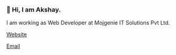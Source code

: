 ### 👋 Hi, I am Akshay.

I am working as Web Developer at Mojgenie IT Solutions Pvt Ltd.

[Website](https://akshaykp.xyz)

[Email](mailto:axxsh.kp@gmail.com)
